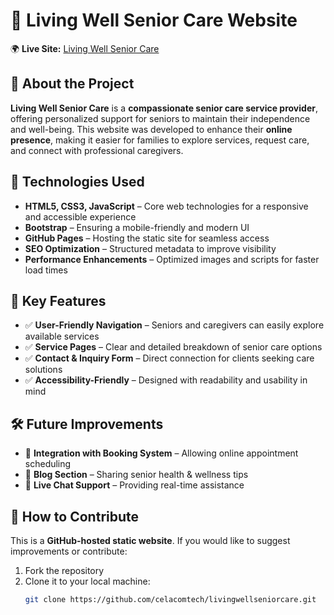 # 🏡 Living Well Senior Care Website

🌍 **Live Site:** [Living Well Senior Care](https://celacomtech.github.io/livingwellseniorcare/)

## 📌 About the Project
**Living Well Senior Care** is a **compassionate senior care service provider**, offering personalized support for seniors to maintain their independence and well-being. This website was developed to enhance their **online presence**, making it easier for families to explore services, request care, and connect with professional caregivers.

## 🔧 Technologies Used
- **HTML5, CSS3, JavaScript** – Core web technologies for a responsive and accessible experience
- **Bootstrap** – Ensuring a mobile-friendly and modern UI
- **GitHub Pages** – Hosting the static site for seamless access
- **SEO Optimization** – Structured metadata to improve visibility
- **Performance Enhancements** – Optimized images and scripts for faster load times

## 🎯 Key Features
- ✅ **User-Friendly Navigation** – Seniors and caregivers can easily explore available services
- ✅ **Service Pages** – Clear and detailed breakdown of senior care options
- ✅ **Contact & Inquiry Form** – Direct connection for clients seeking care solutions
- ✅ **Accessibility-Friendly** – Designed with readability and usability in mind

## 🛠 Future Improvements
- 🔹 **Integration with Booking System** – Allowing online appointment scheduling
- 🔹 **Blog Section** – Sharing senior health & wellness tips
- 🔹 **Live Chat Support** – Providing real-time assistance

## 🚀 How to Contribute
This is a **GitHub-hosted static website**. If you would like to suggest improvements or contribute:
1. Fork the repository
2. Clone it to your local machine:
   ```bash
   git clone https://github.com/celacomtech/livingwellseniorcare.git
